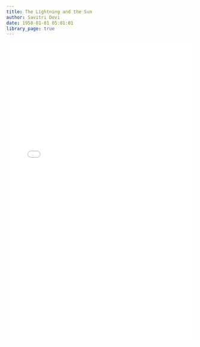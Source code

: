 ```yaml
---
title: The Lightning and the Sun
author: Savitri Devi
date: 1958-01-01 05:01:01
library_page: true
---
```


<div>
  <iframe src="/PDFjs/web/viewer.html?file=../../pages/esotericism/The-Lightning-and-the-Sun/The Lightning and the Sun - Savitri Devi.pdf" width="100%" height="800px" frameborder="0"></iframe>
</div>